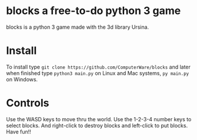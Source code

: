 # blocks a free-to-do python 3 game
blocks is a python 3 game made with the 3d library Ursina.
# Install
To install type `git clone https://github.com/ComputerWare/blocks` and later when finished type `python3 main.py` on Linux and Mac systems, `py main.py` on Windows.
# Controls
Use the WASD keys to move thru the world. Use the 1-2-3-4 number keys to select blocks. And right-click to destroy blocks and left-click to put blocks.
Have fun!!
